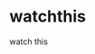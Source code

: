 watchthis
=========

watch this







































































































































